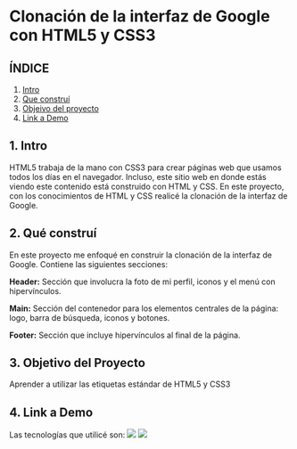 # Clonación de la interfaz de Google con HTML5 y CSS3

## **ÍNDICE**
1. [Intro](#)
2. [Que construí](#)
3. [Objeivo del proyecto](#)
4. [Link a Demo](#)

## 1. Intro
HTML5 trabaja de la mano con CSS3 para crear páginas web que usamos todos los días en el navegador. Incluso, este sitio web en donde estás viendo este contenido está construido con HTML y CSS. En este proyecto, con los conocimientos de HTML y CSS realicé la clonación de la interfaz de Google.

## 2. Qué construí
En este proyecto me enfoqué en construir la clonación de la interfaz de Google. Contiene las siguientes secciones:

**Header:** Sección que involucra la foto de mi perfil, iconos y el menú con hipervínculos.

**Main:** Sección del contenedor para los elementos centrales de la página: logo, barra de búsqueda, iconos y botones.

**Footer:** Sección que incluye hipervínculos al final de la página.

## 3. Objetivo del Proyecto
Aprender a utilizar las etiquetas estándar de HTML5 y CSS3

## 4. Link a Demo

Las tecnologías que utilicé son:
<img src="https://img.shields.io/badge/HTML5-E34F26?style=for-the-badge&logo=html5&logoColor=white" />
<img src="https://img.shields.io/badge/CSS3-1572B6?style=for-the-badge&logo=css3&logoColor=white" />
